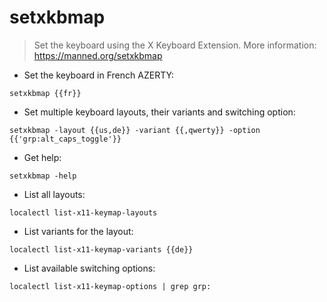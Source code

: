 # setxkbmap

> Set the keyboard using the X Keyboard Extension.
> More information: <https://manned.org/setxkbmap>

- Set the keyboard in French AZERTY:

`setxkbmap {{fr}}`

- Set multiple keyboard layouts, their variants and switching option:

`setxkbmap -layout {{us,de}} -variant {{,qwerty}} -option {{'grp:alt_caps_toggle'}}`

- Get help:

`setxkbmap -help`

- List all layouts:

`localectl list-x11-keymap-layouts`

- List variants for the layout:

`localectl list-x11-keymap-variants {{de}}`

- List available switching options:

`localectl list-x11-keymap-options | grep grp:`
